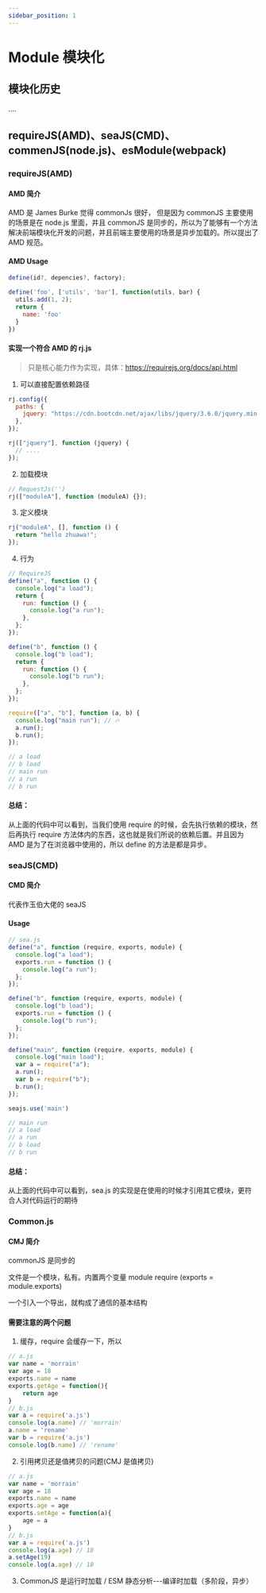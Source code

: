 ```yaml
---
sidebar_position: 1
---
```


# Module 模块化

## 模块化历史

....

## requireJS(AMD)、seaJS(CMD)、commenJS(node.js)、esModule(webpack)

### requireJS(AMD)

#### AMD 简介

AMD 是 James Burke 觉得 commonJs 很好， 但是因为 commonJS 主要使用的场景是在 node.js 里面，并且 commonJS 是同步的，所以为了能够有一个方法解决前端模块化开发的问题，并且前端主要使用的场景是异步加载的。所以提出了 AMD 规范。

#### AMD Usage

```js
define(id?, depencies?, factory);

define('foo', ['utils', 'bar'], function(utils, bar) {
  utils.add(1, 2);
  return {
    name: 'foo'
  }
})
```

#### 实现一个符合 AMD 的 rj.js

> 只是核心能力作为实现，具体：https://requirejs.org/docs/api.html

1. 可以直接配置依赖路径

```js
rj.config({
  paths: {
    jquery: "https://cdn.bootcdn.net/ajax/libs/jquery/3.6.0/jquery.min.js",
  },
});

rj(["jquery"], function (jquery) {
  // ....
});
```

2. 加载模块

```js
// RequestJs('')
rj(["moduleA"], function (moduleA) {});
```

3. 定义模块

```js
rj("moduleA", [], function () {
  return "hello zhuawa!";
});
```

4. 行为

```js
// RequireJS
define("a", function () {
  console.log("a load");
  return {
    run: function () {
      console.log("a run");
    },
  };
});

define("b", function () {
  console.log("b load");
  return {
    run: function () {
      console.log("b run");
    },
  };
});

require(["a", "b"], function (a, b) {
  console.log("main run"); // 🔥
  a.run();
  b.run();
});

// a load
// b load
// main run
// a run
// b run
```

#### 总结：

从上面的代码中可以看到，当我们使用 require 的时候，会先执行依赖的模块，然后再执行 require 方法体内的东西，这也就是我们所说的依赖后置。并且因为 AMD 是为了在浏览器中使用的，所以 define 的方法是都是异步。

### seaJS(CMD)

#### CMD 简介

代表作玉伯大佬的 seaJS

#### Usage

```js
// sea.js
define("a", function (require, exports, module) {
  console.log("a load");
  exports.run = function () {
    console.log("a run");
  };
});

define("b", function (require, exports, module) {
  console.log("b load");
  exports.run = function () {
    console.log("b run");
  };
});

define("main", function (require, exports, module) {
  console.log("main load");
  var a = require("a");
  a.run();
  var b = require("b");
  b.run();
});

seajs.use('main')

// main run
// a load
// a run
// b load
// b run
```
#### 总结：

从上面的代码中可以看到，sea.js 的实现是在使用的时候才引用其它模块，更符合人对代码运行的期待


### Common.js 

####  CMJ 简介

commonJS 是同步的

文件是一个模块，私有。内置两个变量 module require (exports = module.exports)

一个引入一个导出，就构成了通信的基本结构

#### 需要注意的两个问题

1. 缓存，require 会缓存一下，所以

```js
// a.js
var name = 'morrain'
var age = 18
exports.name = name
exports.getAge = function(){
    return age
}
// b.js
var a = require('a.js')
console.log(a.name) // 'morrain'
a.name = 'rename'
var b = require('a.js')
console.log(b.name) // 'rename'
```

2. 引用拷贝还是值拷贝的问题(CMJ 是值拷贝)

```js
// a.js
var name = 'morrain'
var age = 18
exports.name = name
exports.age = age
exports.setAge = function(a){
    age = a
}
// b.js
var a = require('a.js')
console.log(a.age) // 18
a.setAge(19)
console.log(a.age) // 18
```

3. CommonJS 是运行时加载 / ESM 静态分析---编译时加载（多阶段，异步）
